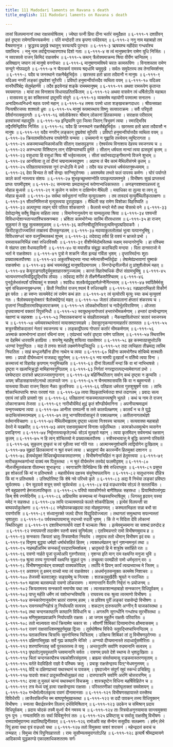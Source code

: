 ```yaml
---
title: 111 Madodari laments on Ravana s death
title_english: 111 Madodari laments on Ravana s death

---
```

<div class="audioEmbed"  caption="श्रीराम-हरिसीताराममूर्ति-घनपाठिभ्यां वचनम्" src="https://archive.org/download/Ramayana-recitation-Sriram-harisItArAmamUrti-Ghanapaati-v2/Kanda_6/Kanda_6_YK-111-Mandodari_laments_on_Ravana_s_death_0.mp3"></div>
तासां विलपमानानां तथा राक्षसयोषिताम् ।  
ज्येष्ठा पत्नी प्रिया दीना भर्तारं समुदैक्षत ॥ ६-१११-१  
दशग्रीवन् हतं दृष्ट्वा रामेणाचिन्त्यकर्मणा ।  
पतिं मन्दोदरी तत्र कृपणा पर्यदेवयत् ॥ ६-१११-२  
ननु नाम महाबाहो तव वैश्रवणानुज ।  
क्रुद्धस्य प्रमुखे स्थातुन् त्रस्यत्यपि पुरन्दरः ॥ ६-१११-३  
ऋषयश्च महीदेवा गन्धर्वाश्च यशस्विनः ।  
ननु नाम तवोद्वेगाच्चारणाश्च दिशो गताः ॥ ६-१११-४  
स त्वं मानुषमात्रेण रामेण युधि निर्जितः ।  
न व्यपत्रपसे राजन् किमिदं राक्षसर्षभ ॥ ६-१११-५  
कथन् त्रैलोक्यमाक्रम्य श्रिया वीर्येण चान्वितम् ।  
अविषह्यन् जघान त्वं मानुषो वनगोचरः ॥ ६-१११-६  
मानुषाणामविषये चरतः कामरूपिणः ।  
विनाशस्तव रामेण सन्युगे नोपपद्यते ॥ ६-१११-७  
न चैतत्कर्म रामस्य श्रद्दधामि चमूमुखे ।  
सर्वतः समुपेतस्य तव तेनाभिमर्शनम् ॥ ६-१११-८  
यदैव च जनस्थाने राक्षनैर्बहुभिर्वृतः ।  
खरस्तव हतो भ्राता तदैवानौ न मानुषः ॥ ६-१११-९  
यदिअव नगरीं लङ्कां दुष्प्रवेशां सुरैरपि ।  
प्रविष्टो हनुमान्वीर्यात्तदैव व्यथिता वयम् ॥ ६-१११-१०  
यदिअव वानरैर्घोरैर्बद्दः सेतुर्महार्णवे ।  
तदैव हृदयेनाहं शङ्के रामममानुषम् ॥ ६-१११-११  
अथवा रामरूपेण कृतान्तः स्वयमागतः ।  
मायां तव विनाशाय विधायाप्रतितर्किताम् ॥ ६-१११-१२  
अथवा वासवेन त्वं धर्षितोऽसि महाबल ।  
वासवस्य तु का शक्तिस्त्वां द्रष्टुमपि संयुगे ॥ ६-१११-१३  
व्यक्तमेष महायोगी परमात्मा सनातनः ।  
अनादिमध्यनिधनो महतः परमो महान् ॥ ६-१११-१४  
तमसः परमो धाता शङ्खचक्रगदाधरः ।  
श्रीवत्सवक्षा नित्यश्रीरजय्यः शाश्वतो ध्रुवः ॥ ६-१११-१५  
मानुषं रूपमास्थाय विष्णुः सत्यपराक्रमः ।  
सर्वैः परिवृतो देवैर्वानरत्वमुपागतैः ॥ ६-१११-१६  
सर्वलोकेश्वरः श्रीमान् लोकानां हितकाम्यया ।  
सराक्षस परीवारम् हतवांस्त्वां महाद्युतिः ॥ ६-१११-१७  
इन्द्रियाणि पुरा जित्वा जितन् त्रिभुवणं त्वया ।  
स्मरद्भिरिव तद्वैरमिन्द्रियैरेव निर्जितः ॥ ६-१११-१८  
यदैव हि जनस्थाने राक्षसैर्बहुभिर्वृतः ।  
खरस्तव हतो भ्राता तदैवासौ न मानुषः ॥ ६-१११-१९  
यदैव नगरीन् लङ्कान् दुष्प्रवेषां सुरैरपि ।  
प्रविष्टो हनुमान्वीर्यात्तदैव व्यथिता वयम् ॥ ६-१११-२०  
क्रियतामविरोधश्च राघवेणेति यन्मया ।  
उच्यमानो न गृह्णासि तस्येयन् व्युष्टिरागता ॥ ६-१११-२१  
अकस्माच्चाभिकामोअसि सीतान् राक्षसपुङ्गव ।  
ऐश्वर्यस्य विनाशाय देहस्य स्वजनस्य च ॥ ६-१११-२२  
अरुन्धत्या विशिष्टान् तान् रोहिण्याश्चापि दुर्मते ।  
सीतान् धर्षयता मान्यां त्वया ह्यसदृशं कृतम् ॥ ६-१११-२३  
वसुधाया हि वसुधां श्रियः श्रीं भर्तृवत्सलाम् ।  
सीतां सर्वानवद्याङ्गीमरण्ये विजने शुभाम् ॥ ६-१११-२४  
आनयित्वा तु तां दीनां चद्मनात्मस्वदूषण ।  
अप्राप्य तं चैव कामं मैथिलीसंगमे कृतम् ॥ ६-१११-२५  
पतिव्रतायास्तपसा नूनं दग्धोऽसि मे प्रभो ।  
तदैव यन्न दग्धस्त्वं धर्षयंस्तनुमध्यमाम् ॥ ६-१११-२६  
देवा बिभ्यत ते सर्वे सेन्द्राः साग्निपुरोगमाः ।  
अवश्यमेव लभते फलं पापस्य कर्मणः ।  
घोरं पर्यागते काले कर्ता नास्त्यत्र संशयः ॥ ६-१११-२७  
शुभकृच्छुभमाप्नोति पापकृत्पापमश्नुते ।  
विभीषणः सुखं प्राप्तस्त्वं प्राप्तः पापमीदृशम् ॥ ६-१११-२८  
सन्त्यन्याः प्रमदास्तुभ्यं रूपेणाभ्यधिकास्ततः ।  
अनङ्गवशमापन्नस्त्वं तु मोहान्न बुध्यसे ॥ ६-१११-२९  
न कुलेन न रूपेण न दाक्षिण्येन मैथिली ।  
मयाधिका वा तुल्या वा त्वन् तु मोहान्न बुध्यसे ॥ ६-१११-३०  
सर्वथा सर्वभूतानां नास्ति मृत्युरलक्षणः ।  
तव तावदयं मृत्युर्मैथिलीकृतलक्षणः ॥ ६-१११-३१  
सीतानिमित्तजो मृत्युस्त्वया दूरादुपाहृतः ।  
मैथिली सह रामेण विशोका विहरिष्यति ॥ ६-१११-३२  
अल्पपुण्या त्वहन् घोरे पतिता शोकसागरे ।  
कैलासे मन्दरे मेरौ तथा चैत्ररथे वने ॥ ६-१११-३३  
देवोद्यानेषु सर्वेषु विहृत्य सहिता त्वया ।  
विमानेनानुरूपेण या याम्यतुलया श्रिया ॥ ६-१११-३४  
पश्यन्ती विविधान्देशान्स्तान्स्तांश्चित्रस्रगम्बरा ।  
भ्रंशिता कामभोगेभ्यः सास्मि वीरवधात्तव ॥ ६-१११-३५  
हा राजन् सुकुमारं ते सुभ्रु सुत्वक्समुन्नसम् ॥ ६-१११-३६  
कान्तिश्रीद्युतिभिस्तुल्यमिन्दुपद्मदिवाकरैः ।  
किरीटकूटोज्ज्वलितं ताम्रास्यं दीप्तकुण्डलम् ॥ ६-१११-३७  
मदव्याकुललोलाक्षं भूत्वा यत्पानभूमिषु ।  
विविधस्रग्धरं चारु वल्गुस्मितकथं शुभम् ॥ ६-१११-३८  
तदेवाद्य तवैवं हि वक्त्रं न भ्राजते प्रभो ।  
रामसायकनिर्भिन्नं रक्तं रुधिरविस्रवैः ॥ ६-१११-३९  
वीशीर्णमेदोमस्तिष्कं रूक्षम् स्यन्दनरेणुभिः ।  
हा पश्चिमा मे संप्राप्त दशा वैधव्यदायिनी ॥ ६-१११-४०  
या मयासीन्न संबुद्धा कदाचिदपि मन्दया ।  
पिता दानवराजो मे भर्ता मे राक्षसेश्वरः ॥ ६-१११-४१  
पुत्रो मे शक्रनि र्जेता इत्यहं गर्विता भृशम् ।  
दृप्तारिमर्दनाः शूराः प्रख्यातबलपौरुषाः ॥ ६-१११-४२  
अकुतश्चिद्भया नाथा ममेत्यासीन्मतिर्दृढा ।  
तेषामेवंप्रभावाणां युष्माकं राक्षसर्षभाः ॥ ६-१११-४३  
कथं भयमसंबुद्धं मानुषादिदमागतम् ।  
स्निग्देन्द्रनीलनीलं तु प्रांशुशैलोपमं महत् ॥ ६-१११-४४  
केयूराङ्गदवैदूर्यमुक्ताहारस्रगुज्ज्वलम् ।  
कान्तं विहारेष्वधिकं दीप्तं संग्रामभूमिषु ॥ ६-१११-४५  
भात्यभरणभाभिर्यद्विद्युद्भिरिव तोयदः ।  
तदेवाद्य शरीरं ते तीक्ष्णैर्नैकशरैश्चितम् ॥ ६-१११-४६  
पुनर्दुर्लभसंस्पर्शं परिष्वक्तुं न शक्यते ।  
श्वाविधः शलकैर्यद्वद्बाणैर्लग्नैर्निरन्तरम् ॥ ६-१११-४७  
स्वर्पितैर्मर्मसु भृशं संचिन्नस्नायुबन्धनम् ।  
क्षितौ निपतितं राजन् श्यामं वै रुधिरच्छवि ॥ ६-१११-४८  
व्ज्रप्रहाराभिहतो विकीर्ण इव पर्वतः ।  
हा स्वप्नः सत्यमेवेदं त्वं रामेण कथं हतः ॥ ६-१११-४९  
त्वं मृत्योरपि मृत्युः स्याः कथं मृत्युवशं गतः ।  
त्रैलोक्यवसुभोक्तारं त्रैलोक्योद्वेगदं महत् ॥ ६-१११-५०  
जेतारं लोकपालानां क्षेप्तारं शंकरस्य च ।  
दृप्तानां निग्रहीतारमाविष्कृतपराक्रमम् ॥ ६-१११-५१  
लोकक्षोभयितारं च नादैर्भूतविराविणम् ।  
ओजसा दृप्तवाक्यानां वक्तारं रिपुसंनिधौ ॥ ६-१११-५२  
स्वयूथभृत्यगोप्तारं हन्तारंभीमकर्मणाम् ।  
हन्तारं दानवेन्द्राणाम् यक्षाणां च सहस्रशः ॥ ६-१११-५३  
निवातकवचानां च संग्रहीतारमाहवे ।  
नैकयज्ञविलोप्तारं त्रातारं स्वजनस्य च ॥ ६-१११-५४  
धर्मव्यवस्थाभेत्तारं मायास्रष्टारमाहवे ।  
देवासुरनृकन्यानामाहर्तारं ततस्ततः ॥ ६-१११-५५  
शत्रुस्त्रीशोकदातारं नेतारं स्वजनस्य च ।  
लङ्काद्वीपस्य गोप्तारं कर्तारं भीमकर्मणाम् ॥ ६-१११-५६  
अस्माकं कामभोगानां दातारं रथिनां वरम् ।  
एवंप्रभावं भर्तारं दृष्ट्वा रामेण पातितम् ॥ ६-१११-५७  
स्थिरास्मि या देहमिमं धारयामि हतप्रिया ।  
शयनेषु महार्हेषु शयित्वा राक्षसेश्वर ॥ ६-१११-५८  
इह कस्मात्प्रासुप्तोऽसि धरण्यां रेणुगुण्ठितः ।  
यदा ते तनयः शस्तो लक्ष्मणेनेन्द्रजिद्युधि ॥ ६-१११-५९  
तदा त्वभिहता तीच्रमद्य त्वस्मि निपातिता ।  
साहं बन्धुजनैर्हीना हीना नाथेन च त्वया ॥ ६-१११-६०  
विहीना कामभोगैश्च शोचिष्ये शाश्वतीः समाः ।  
प्रपन्नो दीर्घमध्वानं राजन्नद्य सुदुर्गमम् ॥ ६-१११-६१  
नय मामपि दुःखार्तां न वर्तिष्ये त्वया विना ।  
कस्मात्त्वं मां विहायेह कृपणाम् गन्तुमिच्छसि ॥ ६-१११-६२  
दीनां विलपतीं मन्दां किं वा मां नाभिभाषसे ।  
दृष्ट्वा न खल्वभिक्रुद्धो मामिहानवगुण्ठिताम् ॥ ६-१११-६३  
निर्गतां नगरद्वारात्पद्भ्यामेवागतां प्रभो ।  
पश्येष्टदार दारांस्ते भ्रष्टलज्जावगुण्ठनान् ॥ ६-१११-६४  
बहिर्निष्पतितान् सर्वान् कथं दृष्ट्वा न कुप्यसि ।  
अयम् क्रीडासहायस्तेऽनाथो लालप्यते जनः ॥ ६-१११-६५  
न चैनमाश्वासयसि किं वा न बहुमन्यसे ।  
यास्त्वया विधवा राजन् क्ऱिता नैकाः कुलस्त्रियः ॥ ६-१११-६६  
पतिव्रता धर्मरता गुरुशुश्रूषणे रताः ।  
ताभिः शोकाभितप्ताभिः शप्तः परवशं गतः ॥ ६-१११-६७  
त्वया विप्रकृताभिर्यत्तदा शप्तं तदागतम् ।  
प्रवादः सत्य एवायं त्वां प्रति प्रायशो नृप ॥ ६-१११-६८  
पतिव्रतानां नाकस्मात्पतन्त्यश्रूनि भूतले ।  
कथं च नाम ते राजन् लोकानाक्रम्य तेजसा ॥ ६-१११-६९  
नारीचौर्यमिदं क्षुद्रं कृतं शौण्डीर्यमानिना ।  
अपनीयाश्रमाद्रामं यन्मृगच्चद्मना त्वया ॥ ६-१११-७०  
आनीता रामपत्नी स तत्ते कातर्यलक्षणम् ।  
कातर्यं न च ते युद्धे कदाचित्संस्मराम्यहम् ॥ ६-१११-७१  
तत्तु भाग्यविपर्यासान्नूनं ते पक्वलक्षणम् ।  
अतीतानागतार्थज्ञो वर्तमानविचक्षणः ॥ ६-१११-७२  
मैथिलीमाहृताम् दृष्ट्वा ध्यात्वा निःश्वस्य चायतम् ।  
सत्यवाक्स महाबाहो देवरो मे यदब्रवीत् ॥ ६-१११-७३  
अयन् राक्षसमुख्यानां विनाशः पर्युपस्थितः ।  
कामक्रोधसमुत्थेन व्यसनेन प्रसङ्गिना ॥ ६-१११-७४  
निर्वृत्तस्त्वत्कृतेऽनर्थः सोऽयं मूलहरो महान् ।  
त्वया कृतमिदन् सर्वमनाथं रक्षसान् कुलम् ॥ ६-१११-७५  
न हि त्वन् शोचितव्यो मे प्रख्यातबलपौरुषः ।  
स्त्रीस्वभावात्तु मे बुद्धिः कारुण्ये परिवर्तते ॥ ६-१११-७६  
सुकृतन् दुष्कृतं च त्वं गृहीत्वा स्वां गतिं गतः ।  
आत्मानमनुशोचामि त्वद्वियोगेन दुःखिताम् ॥ ६-१११-७७  
सुहृदां हितकामानां न श्रुतं वचनं त्वया ।  
भ्रातृइणां चैव कार्त्स्न्येन हितमुक्तं दशानन ॥ ६-१११-७८  
हेत्वर्थयुक्तं विधिवच्छ्रेयस्करमदारुणम् ।  
विभीषणेनाभिहितं न कृतं हेतुमत्त्वया ॥ ६-१११-७९  
मारीचकुम्भकर्णाभ्यां वाक्यं मम पितुस्तथा ।  
न श्रुतं वीर्यमत्तेन तस्येदं फलमीदृशम् ॥ ६-१११-८०  
नीलजीमूतसंकाश पीताम्भर शुभाङ्गद ।  
स्वगात्राणि विनिक्षिप्य किं शेषे रुधिराप्लुतः ॥ ६-१११-८१  
प्रसुप्त इव शोकार्तां किं मां न प्रतिभाषसे ।  
महावीर्यस्य दक्षस्य संयुगेष्वपलायिनः ॥ ६-१११-८२  
यातुधानस्य दौहित्र किं मां न प्रतिभाषसे ।  
उत्तिष्ठोत्तिष्ट किं शेषे नवे परिभवे कृते ॥ ६-१११-८३  
अद्य वै निर्भया लङ्कां प्रविष्टाः सूर्यरश्मयः ।  
येन सूदयसे शत्रून् समरे सूर्यवर्चसा ॥ ६-१११-८४  
वज्रं वज्रधरस्येव सोऽयं ते सततार्चितः ।  
रणे बहुप्रहरणो हेमजालपरिष्कृतः ॥ ६-१११-८५  
परिघो व्यवकीर्णस्ते बाणैश्छिन्नः सहस्रधा ।  
प्रियामिवोपसंगृह्य किम् शेषे रणमेदिनीम् ॥ ६-१११-८६  
अप्रियामिव कस्माच्च मां नेच्छस्यभिभाषितुम् ।  
धिगस्तु हृदयन् यस्या ममेदं न सहस्रधा ॥ ६-१११-८७  
त्वयि पञ्चत्वमापन्ने फलते शोकपीडितम् ।  
इत्येवं विलपन्ती सा बाष्पपर्याकुलेक्षणा ॥ ६-१११-८८  
स्नेहोपस्कन्नहृदया तदा मोहमुपागमत् ।  
कश्मलाभिहता सन्ना बभौ सा रावणोरसि ॥ ६-१११-८९  
संध्यानुरक्ते जलदे दीप्ता विद्युदिवोज्ज्वला ।  
तथागतां समुत्थाप्य सपत्न्यस्तां भृशातुराः ॥ ६-१११-९०  
पर्यवस्थापयामासू रुदन्त्यो रुदतीं भृशम् ।  
किं ते न विदिता देवि लोकानां स्थितिरध्रुवा ॥ ६-१११-९१  
दशाविभागपर्याये राज्ञां वै चञ्चलाः श्रियः ।  
इत्येवमुच्यमाना सा सशब्दं प्ररुदोद ह ॥ ६-१११-९२  
स्नापयन्ती तदास्रेण स्तनौ वक्त्रं सुनिर्मलम् ।  
एतस्मिन्नन्तरे रामो विभीषणमुवाच ह ॥ ६-१११-९३  
सन्स्कारः क्रियतां भ्रातुः स्त्रियश्चैता निवर्तय ।  
तमुवाच ततो धीमान् विभीषण इदं वचः ॥ ६-१११-९४  
विमृश्य बुद्ध्या धर्मज्ञो धर्मार्थसहितं हितम् ।  
त्यक्तधर्मव्रतन् क्रूरं नृशन्समनृतं तथा ॥ ६-१११-९५  
नाहमर्होअस्मि सन्स्कर्तुं परदाराभिमर्शकम् ।  
भ्रातृरूपो हि मे शत्रुरेष सर्वाहिते रतः ॥ ६-१११-९६  
रावणो नार्हते पूजां पूज्योअपि गुरुगौरवात् ।  
नृशन्स इति मान् राम वक्ष्यन्ति मनुजा भुवि ॥ ६-१११-९७  
श्रुत्वा तस्य गुणान्सर्वे वक्ष्यन्ति सुकृतं पुनः ।  
तच्छ्रुत्वा परमप्रीतो रामो धर्मभृतान् वरः ॥ ६-१११-९८  
विभीषणमुवाचेदन् वाक्यज्ञो वाक्यकोविदम् ।  
तवापि मे प्रियन् कार्यं त्वत्प्रभवाच्च मे जितम् ॥ ६-१११-९९  
अवश्यन् तु क्षमन् वाच्यो मया त्वं राक्षसेश्वर ।  
अधर्मानृतसन्युक्तः काममेष निशाचरः ॥ ६-१११-१००  
तेजस्वी बलवाञ्शूरः सङ्ग्रामेषु च नित्यशः ।  
शतक्रतुमुखैर्देवैः श्रूयते न पराजितः ॥ ६-१११-१०१  
महात्मा बलसम्पन्नो रावणो लोकरावणः ।  
मरणान्तानि वैराणि निर्वृत्तं नः प्रयोजनम् ॥ ६-१११-१०२  
क्रियतामस्य सन्स्कारो ममाप्येष यथा तव ।  
त्वत्सकाशान्महाबाहो सन्स्कारन् विधिपूर्वकम् ॥ ६-१११-१०३  
पाप्तु मर्हति धर्मेण त्वं यशोभाग्भविष्यसि ।  
राघवस्य वचः श्रुत्वा त्वरमाणो विभीषणः ॥ ६-१११-१०४  
सन्स्कारेणानुरूपेण भ्रातरं रावणम् हतम् ।  
स प्रविश्य पुरीं लङ्कां राक्षसेन्द्रो विभीषणः ॥ ६-१११-१०५  
रावनस्याग्निहोत्रं तु निर्यापयति सत्वरम् ।  
शकटान् दारुरूपाणि अग्नीन् वै याजकांस्तथा ॥ ६-१११-१०६  
तथा चन्दनकाष्ठानि काष्ठानि विविधानि च ।  
अगरूणि सुगन्धीनि गन्धांश्च सुरभींस्तथा ॥ ६-१११-१०७  
मणिमुक्ताप्रवाळानि निर्यापयति राक्षसः ।  
आ जगाम मुहूर्तेन राक्षसैः परिवारितः ॥ ६-१११-१०८  
ततो माल्यवता सार्धं क्रियामेव चकार सः ।  
सौवर्णीं शिबिकां दिव्यामारोप्य क्षौमवाससम् ॥ ६-१११-१०९  
रावणं राक्षसाधिशमश्रुपूर्णमुखा द्विजाः ।  
तूर्यघोषैश्च विविधैः स्तुवद्भिश्चाभिनन्दितम् ॥ ६-१११-११०  
पताकाभिश्च चित्राभिः सुमनोभिश्च चित्रिताम् ।  
उत्क्षिप्य शिबिकां तां तु विभीषणपुरोगमाः ॥ ६-१११-१११  
दक्षिणाभिमुखाः सर्वे गृह्य काष्ठानि भेजिरे ।  
अग्नयो दीप्यमानास्ते तदाध्वर्युसमीरिताः ॥ ६-१११-११२  
शरणाभिगताह् सर्वे पुरस्तत्तस्य ते ययुः ।  
अन्तःपुराणि सर्वाणि रुदमानानि सत्वरम् ॥ ६-१११-११३  
पृष्ठतोऽनुययुस्तानि प्लवमानानि सर्वतः ।  
रावणम् प्रयते देशे स्थाप्य ते भृशदुःखिताः ॥ ६-१११-११४  
चितां चन्दनकाष्ठैश्च पद्मकोशीरसंवृताम् ।  
ब्राह्म्या संवर्तयामासू राङ्कवास्तरणावृताम् ॥ ६-१११-११५  
वर्तते वेदविहितो राज्ञो वै पश्चिमः क्रतुः ।  
प्रचक्रू राक्षसेन्द्रस्य पित्ऱ्^मेधमनुत्तमम् ॥ ६-१११-११६  
वेदिं च दक्षिणप्राच्यां यथास्थानं च पावकम् ।  
पृषदाज्येन संपूर्णं स्रुवं स्कन्धे प्रचिक्षिपुः ॥ ६-१११-११७  
पादयोः शकटं प्रादुरूर्वोश्चोलूखलं तदा ।  
दारुपात्रानि सर्वाणि अरणिं चोत्तरारणिम् ॥ ६-१११-११८  
दत्त्वा तु मुसलं चान्यं यथास्थानं विचक्रमुः ।  
शास्त्रदृष्टेन विधिना महर्षिविहितेन च ॥ ६-१११-११९  
तत्र मेध्यं पशुं हत्वा राक्षसेन्द्रस्य राक्षसाः ।  
परिस्तरणीकां राज्ञोघृताक्तां समवेशयन् ॥ ६-१११-१२०  
गन्धैर्माल्यैरलंकृत्य रावणं दीनामानसाः ॥ ६-१११-१२१  
विभीषणसहायास्ते वस्त्त्रैश्च विविधैरपि ।  
लाजैरवकिरन्ति स्म बाष्पपूर्णमुखास्तथा ॥ ६-१११-१२२  
स ददौ पावकन् तस्य विधियुक्तन् विभीषणः ।  
स्नात्वा चैवार्द्रवस्त्रेण तिलान् दर्भविमिश्रितान् ॥ ६-१११-१२३  
उदकेन च संमिश्रान् प्रदाय विधिपूर्वकम् ।  
प्रदाय चोदकं तस्मै मूर्ध्ना चैनं नमस्य च ॥ ६-१११-१२४  
ताः स्त्रियोअनुनयामास सान्त्वमुक्त्वा पुनः पुनः ।  
गम्यतामिति ताः सर्वा विविशुर्नगरं ततः ॥ ६-१११-१२५  
प्रविष्टासु च सर्वासु राक्षसीषु विभीषणः ।  
रामपार्श्वमुपागम्य तदातिष्ठद्विनीतवत् ॥ ६-१११-१२६  
रामोअपि सह सैन्येन ससुग्रीवः सलक्ष्मणः ।  
हर्षन् लेभे रिपुं हत्वा यथा वृत्रं वज्रधरो यथा ॥ ६-१११-१२७  
ततो विमुक्त्वा सशरं शरासनं ।  
महेन्द्रदत्तं कवचं च तन्महत् ।  
विमुच्य रोषं रिपुनिग्रहात्ततो ।  
रामः सुसौम्यत्वमुपागतोऽरिह ॥ ६-१११-१२८  
इत्यार्षे श्रीमद्रामायणे आदिकाव्ये युद्धकाण्डे एकादशाधिकशततमः सर्गः